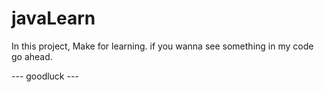 # javaLearn

In this project, Make for learning. if you wanna see something in my code go ahead.

--- goodluck ---
